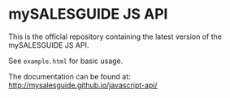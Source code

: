 # mySALESGUIDE JS API

This is the official repository containing the latest version of the mySALESGUIDE JS API.

See `example.html` for basic usage.

The documentation can be found at: http://mysalesguide.github.io/javascript-api/
